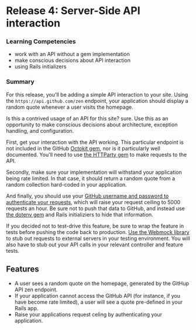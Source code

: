 # Release 4: Server-Side API interaction


### Learning Competencies

  - work with an API without a gem implementation
  - make conscious decisions about API interaction
  - using Rails initializers

### Summary

  For this release, you'll be adding a simple API interaction to your site. Using the `https://api.github.com/zen` endpoint, your application should display a random quote whenever a user visits the homepage.

  Is this a contrived usage of an API for this site? sure. Use this as an opportunity to make conscious decisions about architecture, exception handling, and configuration.

  First, get your interaction with the API working. This particular endpoint is not included in the GitHub [Octokit gem](), nor is it particularly well documented. You'll need to use [the HTTParty gem](https://github.com/jnunemaker/httparty) to make requests to the API.

  Secondly, make sure your implementation will withstand your application being rate limited. In that case, it should return a random quote from a random collection hard-coded in your application.

  And finally, you should use your [GitHub username and password to authenticate your requests](https://developer.github.com/v3/auth/#basic-authentication), which will raise your request ceiling to 5000 requests an hour. Be sure not to push that data to GitHub, and instead use [the dotenv gem](https://github.com/bkeepers/dotenv) and Rails initializiers to hide that information.

  If you decided not to test-drive this feature, be sure to wrap the feature in tests before pushing the code back to production. [Use the Webmock library](https://github.com/bblimke/webmock) to stub out requests to external servers in your testing environment. You will also have to stub out your API calls in your relevant controller and feature tests.

## Features

 - A user sees a random quote on the homepage, generated by the GitHup API zen endpoint.
 - If your application cannot access the GitHub API (for instance, if you have become rate limited), a user will see a quote pre-defined in your Rails app.
 - Raise your applications request celing by authenticating your application.
